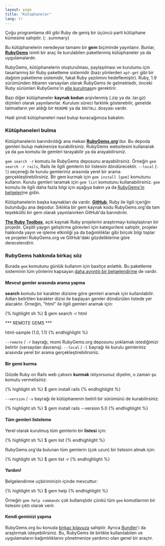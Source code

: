 ```yaml
---
layout: page
title: "Kütüphaneler"
lang: tr
---
```


Çoğu programlama dili gibi Ruby de geniş bir üçüncü parti kütüphane kümesine
sahiptir.
{: .summary}

Bu kütüphanelerin neredeyse tamamı bir **gem** biçiminde yayınlanır. Bunlar,
[**RubyGems**][1] isimli bir araç ile kurulabilen paketlenmiş kütüphaneler ya
da uygulamalardır.

RubyGems, kütüphanelerin oluşturulması, paylaşılması ve kurulumu için
tasarlanmış bir Ruby paketleme sistemidir (bazı yönlerden `apt-get` gibi bir
dağıtım paketleme sistemidir, fakat Ruby yazılımını hedeflemiştir). Ruby,
1.9 sürümünden itibaren varsayılan olarak RubyGems ile gelmektedir, önceki Ruby
sürümleri RubyGems'in [elle kurulması][2]nı gerektirir.

Bazı diğer kütüphaneler **kaynak kodun** arşivlenmiş (.zip ya da .tar.gz)
dizinleri olarak yayınlanırlar. Kurulum süreci farklılık gösterebilir, genelde
talimatların yer aldığı bir `README` ya da `INSTALL` dosyası vardır.

Hadi şimdi kütüphaneleri nasıl bulup kuracağımıza bakalım.

### Kütüphaneleri bulma

Kütüphanelerin barındırıldığı ana mekan [**RubyGems.org**][1]'dur. Bu depoda
gemleri bulup makinenize kurabilirsiniz. RubyGems websitesini kullanarak ya da
`gem` komutu ile gemleri tarayabilir ya da arayabilirsiniz.

`gem search -r` komutu ile RubyGems deposunu arayabilirsiniz. Örneğin
`gem search -r rails`, Rails ile ilgili gemlerin bir listesini döndürecektir.
`--local` (`-l`) seçeneği ile kurulu gemleriniz arasında yerel bir arama
gerçekleştirebilirsiniz. Bir gem kurmak için `gem install [gem]` komutunu
kullanın. Kurulu gemleri taramak için `gem list` komutunu kullanabilirsiniz.
`gem` komutu ile ilgili daha fazla bilgi için aşağıya bakın ya da
[RubyGems’in belgeleri][3]ne gidin.

Kütüphanelerin başka kaynakları da vardır. [**GitHub**][5], Ruby ile ilgili
içeriğin bulunduğu ana depodur. Sıklıkla bir gem kaynak kodu RubyGems.org'da
tam teşekküllü bir gem olarak yayınlanırken GitHub'da barındırılır.

[**The Ruby Toolbox**][6], açık kaynak Ruby projelerini araştırmayı
kolaylaştıran bir projedir. Çeşitli yaygın geliştirme görevleri için
kategorilere sahiptir, projeler hakkında yayın ve işleme etkinliği ya da
bağımlılıklar gibi birçok bilgi toplar ve projeleri RubyGems.org ve GitHub'daki
gözdeliklerine göre derecelendirir.

### RubyGems hakkında birkaç söz

Burada `gem` komutunu günlük kullanım için basitçe anlattık. Bu paketleme
sisteminin tüm yönlerini kapsayan [daha ayrıntılı bir belgelendirme][7] de
vardır.

#### Mevcut gemler arasında arama yapma

**search** komutu bir karakter dizisine göre gemleri aramak için
kullanılabilir. Adları belirtilen karakter dizisi ile başlayan gemler
döndürülen listede yer alacaktır. Örneğin, "html" ile ilgili gemleri aramak
için:

{% highlight sh %}
$ gem search -r html

*** REMOTE GEMS ***

html-sample (1.0, 1.1)
{% endhighlight %}

`--remote` / `-r` bayrağı, resmi RubyGems.org deposunu yoklamak istediğimizi
belirtir (varsayılan davranış). `--local` / `-l` bayrağı ile kurulu gemleriniz
arasında yerel bir arama gerçekleştirebilirsiniz.

#### Bir gemi kurma

Gözde Ruby on Rails web çatısını **kurmak** istiyorsunuz diyelim, o zaman şu komutu vermelisiniz:

{% highlight sh %}
$ gem install rails
{% endhighlight %}

`--version` / `-v` bayrağı ile kütüphanenin belirli bir sürümünü de
kurabilirsiniz:

{% highlight sh %}
$ gem install rails --version 5.0
{% endhighlight %}

#### Tüm gemleri listeleme

Yerel olarak kurulmuş tüm gemlerin bir **listesi** için:

{% highlight sh %}
$ gem list
{% endhighlight %}

RubyGems.org'da bulunan tüm gemlerin (çok uzun) bir listesini almak için:

{% highlight sh %}
$ gem list -r
{% endhighlight %}

#### Yardım!

Belgelendirme uçbiriminizin içinde mevcuttur:

{% highlight sh %}
$ gem help
{% endhighlight %}

Örneğin `gem help commands` çok kullanışlıdır çünkü tüm `gem` komutlarının
bir listesini çıktı olarak verir.

#### Kendi geminizi yapma

RubyGems.org bu konuda [birkaç kılavuza][3] sahiptir. Ayrıca [Bundler][9]'ı da
araştırmak isteyebilirsiniz. Bu, RubyGems ile birlikte kullanılabilen ve
uygulamaların bağımlılıklarını yönetmenize yardımcı olan genel bir araçtır.



[1]: https://rubygems.org/
[2]: https://rubygems.org/pages/download/
[3]: http://guides.rubygems.org/
[5]: https://github.com/
[6]: https://www.ruby-toolbox.com/
[7]: http://guides.rubygems.org/command-reference/
[9]: http://bundler.io/
